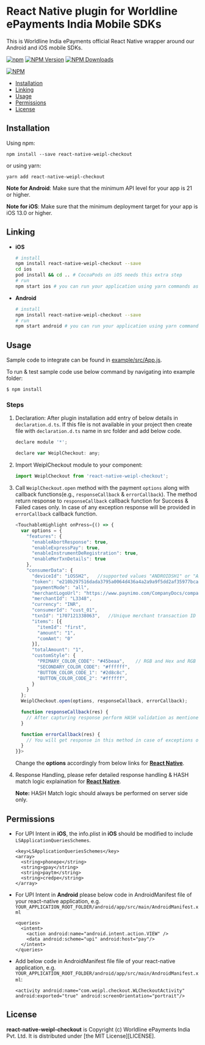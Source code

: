 # React Native plugin for Worldline ePayments India Mobile SDKs

This is Worldline India ePayments official React Native wrapper around our Android and iOS mobile SDKs. 

[![npm](https://img.shields.io/npm/l/express.svg)]()
[![NPM Version](http://img.shields.io/npm/v/react-native-weipl-checkout.svg?style=flat)](https://www.npmjs.com/package/react-native-weipl-checkout)
[![NPM Downloads](https://img.shields.io/npm/dm/react-native-weipl-checkout.svg?style=flat)](https://npmcharts.com/compare/react-native-weipl-checkout?minimal=true)

[![NPM](https://nodei.co/npm/react-native-weipl-checkout.png?downloads=true)](https://nodei.co/npm/react-native-weipl-checkout/)

* [Installation](#installation)
* [Linking](#linking)
* [Usage](#usage)
* [Permissions](#permissions)
* [License](#license)

## Installation

Using npm:

```shell
npm install --save react-native-weipl-checkout
```

or using yarn:

```shell
yarn add react-native-weipl-checkout
```
**Note for Android**: Make sure that the minimum API level for your app is 21 or higher.

**Note for iOS**: Make sure that the minimum deployment target for your app is iOS 13.0 or higher.

## Linking

- **iOS**
  ```sh
  # install
  npm install react-native-weipl-checkout --save
  cd ios
  pod install && cd .. # CocoaPods on iOS needs this extra step
  # run
  npm start ios # you can run your application using yarn commands as well
  ```
- **Android**
  ```sh
  # install
  npm install react-native-weipl-checkout --save
  # run
  npm start android # you can run your application using yarn commands as well
  ```

## Usage

Sample code to integrate can be found in [example/src/App.js](example/src/App.js).

To run & test sample code use below command by navigating into example folder:

`$ npm install`

### Steps

1. Declaration: After plugin installation add entry of below details in `declaration.d.ts`. If this file is not available in your project then create file with `declaration.d.ts` name in src folder and add below code.
    ```js
    declare module '*';

    declare var WeiplCheckout: any;
    ```

2. Import WeiplCheckout module to your component:
    ```js
    import WeiplCheckout from 'react-native-weipl-checkout';
    ```

3. Call `WeiplCheckout.open` method with the payment `options` along with callback functions(e.g., `responseCallback` & `errorCallback`). The method return response to `responseCallback` callback function for Success & Failed cases only. In case of any exception response will be provided in `errorCallback` callback function.
    ```js
    <TouchableHighlight onPress={() => {
      var options = {
        "features": {
          "enableAbortResponse": true,
          "enableExpressPay": true,
          "enableInstrumentDeRegistration": true,
          "enableMerTxnDetails": true
        },
        "consumerData": {
          "deviceId": "iOSSH2",   //supported values "ANDROIDSH1" or "ANDROIDSH2" for Android, supported values "iOSSH1" or "iOSSH2" for iOS and supported values
          "token": "e210b297516dada3795a0064d436a4a2a9a9f5dd2af35977bca1a595e7b39c54b9cf0c048b78196fbcae1d7d32b758066d1492a61ae59ead772ea6088481c475",
          "paymentMode": "all",
          "merchantLogoUrl": "https://www.paynimo.com/CompanyDocs/company-logo-vertical.png",  //provided merchant logo will be displayed
          "merchantId": "L3348",
          "currency": "INR",
          "consumerId": "cust_01",
          "txnId": "1707121338063",   //Unique merchant transaction ID
          "items": [{
            "itemId": "first",
            "amount": "1",
            "comAmt": "0"
          }],
          "totalAmount": "1",
          "customStyle": {
            "PRIMARY_COLOR_CODE": "#45beaa",    // RGB and Hex and RGB supported parameter
            "SECONDARY_COLOR_CODE": "#ffffff",
            "BUTTON_COLOR_CODE_1": "#2d8c8c",
            "BUTTON_COLOR_CODE_2": "#ffffff",
          }
        }
      };
      WeiplCheckout.open(options, responseCallback, errorCallback);

      function responseCallback(res) {
        // After capturing response perform HASH validation as mentioned in documentation and do rest of the activity to update in your system & show Seccess/Failure/Pending acknowledgement details to end customer depending on response status. 
      }

      function errorCallback(res) {
        // You will get response in this method in case of exceptions only, after capturing response you can handle these case as exceptions.
      }
    }}>
    ```

    Change the **options** accordingly from below links for **[React Native](https://www.paynimo.com/paynimocheckout/docs/?device=react-native&nav=params#online)**.

4. Response Handling, please refer detailed response handling & HASH match logic explaination for **[React Native](https://www.paynimo.com/paynimocheckout/docs/?device=react-native&nav=response#online)**.

    **Note:** HASH Match logic should always be performed on server side only. 

## Permissions

- For UPI Intent in **iOS**, the info.plist in **iOS** should be modified to include `LSApplicationQueriesSchemes`.

  ```shell
  <key>LSApplicationQueriesSchemes</key>
  <array>
    <string>phonepe</string>
    <string>gpay</string>
    <string>paytm</string>
    <string>credpe</string>
  </array>
  ```
- For UPI Intent in **Android** please below code in AndroidManifest file of your react-native application, e.g. `YOUR_APPLICATION_ROOT_FOLDER/android/app/src/main/AndroidManifest.xml`

  ```shell
  <queries>
    <intent>
      <action android:name="android.intent.action.VIEW" />
      <data android:scheme="upi" android:host="pay"/>
    </intent>
  </queries>
  ```
 - Add below code in AndroidManifest file file of your react-native application, e.g. `YOUR_APPLICATION_ROOT_FOLDER/android/app/src/main/AndroidManifest.xml`:

    ```shell
    <activity android:name="com.weipl.checkout.WLCheckoutActivity" android:exported="true" android:screenOrientation="portrait"/>
    ```



## License

**react-native-weipl-checkout** is Copyright (c) Worldline ePayments India Pvt. Ltd.
It is distributed under [the MIT License][LICENSE].